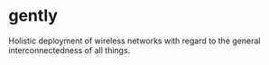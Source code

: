# gently
Holistic deployment of wireless networks with regard to the general interconnectedness of all things.
